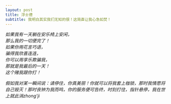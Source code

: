 ```yaml
---
layout: post
title: 浮士德
subtitle: 我明白其实我们无知的很！这简直让我心急如焚！
---
```


*如果我有一天躺在安乐椅上安闲，  
那么我的一切便完了！  
如果你用花言巧语，  
骗得我欣喜连连，  
你可以用享乐欺骗我，  
那就是我最后的一天！  
这个赌我跟你打！*

*假如我对某一瞬间说：请停住，你真美丽！你就可以将我套上枷锁，那时我情愿将自己毁灭！那时丧钟为我而鸣，你的服务便可告终，时刻打住，指针悬停，我在世上就此消zhong'ji*
